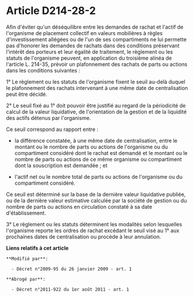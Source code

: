 # Article D214-28-2

Afin d'éviter qu'un déséquilibre entre les demandes de rachat et l'actif de l'organisme de placement collectif en valeurs
mobilières à règles d'investissement allégées ou de l'un de ses compartiments ne lui permette pas d'honorer les demandes de
rachats dans des conditions préservant l'intérêt des porteurs et leur égalité de traitement, le règlement ou les statuts de
l'organisme peuvent, en application du troisième alinéa de l'article L. 214-35, prévoir un plafonnement des rachats de parts
ou actions dans les conditions suivantes : 

1° Le règlement ou les statuts de l'organisme fixent le seuil au-delà duquel le plafonnement des rachats intervenant à une
même date de centralisation peut être décidé. 

2° Le seuil fixé au 1° doit pouvoir être justifié au regard de la périodicité de calcul de la valeur liquidative, de
l'orientation de la gestion et de la liquidité des actifs détenus par l'organisme. 

Ce seuil correspond au rapport entre :

- la différence constatée, à une même date de centralisation, entre le montant ou le nombre de parts ou actions de
l'organisme ou du compartiment considéré dont le rachat est demandé et le montant ou le nombre de parts ou actions de ce même
organisme ou compartiment dont la souscription est demandée ; et

- l'actif net ou le nombre total de parts ou actions de l'organisme ou du compartiment considéré. 

Ce seuil est déterminé sur la base de la dernière valeur liquidative publiée, ou de la dernière valeur estimative calculée
par la société de gestion ou du nombre de parts ou actions en circulation constaté à sa date d'établissement. 

3° Le règlement ou les statuts déterminent les modalités selon lesquelles l'organisme reporte les ordres de rachat excédant
le seuil visé au 1° aux prochaines dates de centralisation ou procède à leur annulation.

**Liens relatifs à cet article**

	**Modifié par**:

	  - Décret n°2009-95 du 26 janvier 2009 - art. 1

	**Abrogé par**:

	  - Décret n°2011-922 du 1er août 2011 - art. 1
